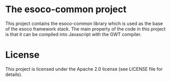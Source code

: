 # The esoco-common project

This project contains the esoco-common library which is used as the base of the esoco framework stack. The main property of the code in this project is that it can be compiled into Javascript with the GWT compiler.

# License

This project is licensed under the Apache 2.0 license (see LICENSE file for details).  